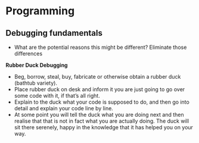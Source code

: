 # Programming 

## Debugging fundamentals
- What are the potential reasons this might be different? Eliminate those differences 

**Rubber Duck Debugging**
- Beg, borrow, steal, buy, fabricate or otherwise obtain a rubber duck (bathtub variety).
- Place rubber duck on desk and inform it you are just going to go over some code with it, if that’s all right.
- Explain to the duck what your code is supposed to do, and then go into detail and explain your code line by line.
- At some point you will tell the duck what you are doing next and then realise that that is not in fact what you are actually doing. The duck will sit there serenely, happy in the knowledge that it has helped you on your way.


